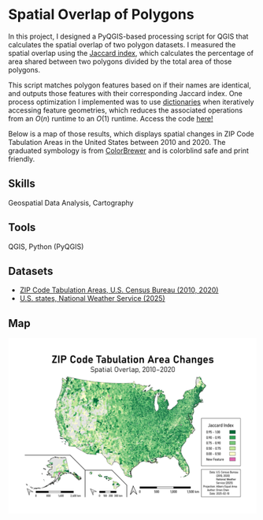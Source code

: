 # Spatial Overlap of Polygons
In this project, I designed a PyQGIS-based processing script for QGIS that calculates the spatial overlap of two polygon datasets. I measured the spatial overlap using the [Jaccard index](https://en.wikipedia.org/wiki/Jaccard_index), which calculates the percentage of area shared between two polygons divided by the total area of those polygons.

This script matches polygon features based on if their names are identical, and outputs those features with their corresponding Jaccard index. One process optimization I implemented was to use [dictionaries](https://docs.python.org/3/library/stdtypes.html#mapping-types-dict) when iteratively accessing feature geometries, which reduces the associated operations from an $O(n)$ runtime to an $O(1)$ runtime. Access the code [here!](polygon_spatial_overlap.py)

Below is a map of those results, which displays spatial changes in ZIP Code Tabulation Areas in the United States between 2010 and 2020. The graduated symbology is from [ColorBrewer](https://colorbrewer2.org/) and is colorblind safe and print friendly.

## Skills
Geospatial Data Analysis, Cartography

## Tools
QGIS, Python (PyQGIS)

## Datasets
* [ZIP Code Tabulation Areas, U.S. Census Bureau (2010, 2020)](https://www.census.gov/programs-surveys/geography/guidance/geo-areas/zctas.html)
* [U.S. states, National Weather Service (2025)](https://www.weather.gov/gis/USStates)

## Map
![Map of Jaccard index comparing 2020 to 2010 ZIP Code Tabulation Areas in U.S. states.](polygonspatialoverlap_map.png)
